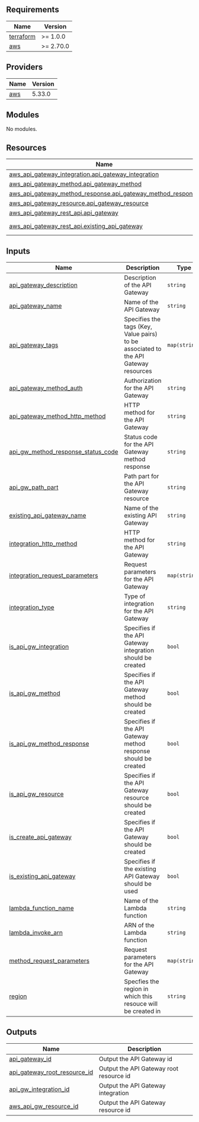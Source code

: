## Requirements

| Name | Version |
|------|---------|
| <a name="requirement_terraform"></a> [terraform](#requirement\_terraform) | >= 1.0.0 |
| <a name="requirement_aws"></a> [aws](#requirement\_aws) | >= 2.70.0 |

## Providers

| Name | Version |
|------|---------|
| <a name="provider_aws"></a> [aws](#provider\_aws) | 5.33.0 |

## Modules

No modules.

## Resources

| Name | Type |
|------|------|
| [aws_api_gateway_integration.api_gateway_integration](https://registry.terraform.io/providers/hashicorp/aws/latest/docs/resources/api_gateway_integration) | resource |
| [aws_api_gateway_method.api_gateway_method](https://registry.terraform.io/providers/hashicorp/aws/latest/docs/resources/api_gateway_method) | resource |
| [aws_api_gateway_method_response.api_gateway_method_response](https://registry.terraform.io/providers/hashicorp/aws/latest/docs/resources/api_gateway_method_response) | resource |
| [aws_api_gateway_resource.api_gateway_resource](https://registry.terraform.io/providers/hashicorp/aws/latest/docs/resources/api_gateway_resource) | resource |
| [aws_api_gateway_rest_api.api_gateway](https://registry.terraform.io/providers/hashicorp/aws/latest/docs/resources/api_gateway_rest_api) | resource |
| [aws_api_gateway_rest_api.existing_api_gateway](https://registry.terraform.io/providers/hashicorp/aws/latest/docs/data-sources/api_gateway_rest_api) | data source |

## Inputs

| Name | Description | Type | Default | Required |
|------|-------------|------|---------|:--------:|
| <a name="input_api_gateway_description"></a> [api\_gateway\_description](#input\_api\_gateway\_description) | Description of the API Gateway | `string` | n/a | yes |
| <a name="input_api_gateway_name"></a> [api\_gateway\_name](#input\_api\_gateway\_name) | Name of the API Gateway | `string` | n/a | yes |
| <a name="input_api_gateway_tags"></a> [api\_gateway\_tags](#input\_api\_gateway\_tags) | Specifies the tags (Key, Value pairs) to be associated to the API Gateway resources | `map(string)` | n/a | yes |
| <a name="input_api_gateway_method_auth"></a> [api\_gateway\_method\_auth](#input\_api\_gateway\_method\_auth) | Authorization for the API Gateway | `string` | `"NONE"` | no |
| <a name="input_api_gateway_method_http_method"></a> [api\_gateway\_method\_http\_method](#input\_api\_gateway\_method\_http\_method) | HTTP method for the API Gateway | `string` | `"ANY"` | no |
| <a name="input_api_gw_method_response_status_code"></a> [api\_gw\_method\_response\_status\_code](#input\_api\_gw\_method\_response\_status\_code) | Status code for the API Gateway method response | `string` | `"200"` | no |
| <a name="input_api_gw_path_part"></a> [api\_gw\_path\_part](#input\_api\_gw\_path\_part) | Path part for the API Gateway resource | `string` | `null` | no |
| <a name="input_existing_api_gateway_name"></a> [existing\_api\_gateway\_name](#input\_existing\_api\_gateway\_name) | Name of the existing API Gateway | `string` | `null` | no |
| <a name="input_integration_http_method"></a> [integration\_http\_method](#input\_integration\_http\_method) | HTTP method for the API Gateway | `string` | `"ANY"` | no |
| <a name="input_integration_request_parameters"></a> [integration\_request\_parameters](#input\_integration\_request\_parameters) | Request parameters for the API Gateway | `map(string)` | `null` | no |
| <a name="input_integration_type"></a> [integration\_type](#input\_integration\_type) | Type of integration for the API Gateway | `string` | `"AWS_PROXY"` | no |
| <a name="input_is_api_gw_integration"></a> [is\_api\_gw\_integration](#input\_is\_api\_gw\_integration) | Specifies if the API Gateway integration should be created | `bool` | `false` | no |
| <a name="input_is_api_gw_method"></a> [is\_api\_gw\_method](#input\_is\_api\_gw\_method) | Specifies if the API Gateway method should be created | `bool` | `false` | no |
| <a name="input_is_api_gw_method_response"></a> [is\_api\_gw\_method\_response](#input\_is\_api\_gw\_method\_response) | Specifies if the API Gateway method response should be created | `bool` | `false` | no |
| <a name="input_is_api_gw_resource"></a> [is\_api\_gw\_resource](#input\_is\_api\_gw\_resource) | Specifies if the API Gateway resource should be created | `bool` | `false` | no |
| <a name="input_is_create_api_gateway"></a> [is\_create\_api\_gateway](#input\_is\_create\_api\_gateway) | Specifies if the API Gateway should be created | `bool` | `true` | no |
| <a name="input_is_existing_api_gateway"></a> [is\_existing\_api\_gateway](#input\_is\_existing\_api\_gateway) | Specifies if the existing API Gateway should be used | `bool` | `false` | no |
| <a name="input_lambda_function_name"></a> [lambda\_function\_name](#input\_lambda\_function\_name) | Name of the Lambda function | `string` | `null` | no |
| <a name="input_lambda_invoke_arn"></a> [lambda\_invoke\_arn](#input\_lambda\_invoke\_arn) | ARN of the Lambda function | `string` | `null` | no |
| <a name="input_method_request_parameters"></a> [method\_request\_parameters](#input\_method\_request\_parameters) | Request parameters for the API Gateway | `map(string)` | `null` | no |
| <a name="input_region"></a> [region](#input\_region) | Specfies the region in which this resouce will be created in | `string` | `"af-south-1"` | no |

## Outputs

| Name | Description |
|------|-------------|
| <a name="output_api_gateway_id"></a> [api\_gateway\_id](#output\_api\_gateway\_id) | Output the API Gateway id |
| <a name="output_api_gateway_root_resource_id"></a> [api\_gateway\_root\_resource\_id](#output\_api\_gateway\_root\_resource\_id) | Output the API Gateway root resource id |
| <a name="output_api_gw_integration_id"></a> [api\_gw\_integration\_id](#output\_api\_gw\_integration\_id) | Output the API Gateway integration |
| <a name="output_aws_api_gw_resource_id"></a> [aws\_api\_gw\_resource\_id](#output\_aws\_api\_gw\_resource\_id) | Output the API Gateway resource id |
